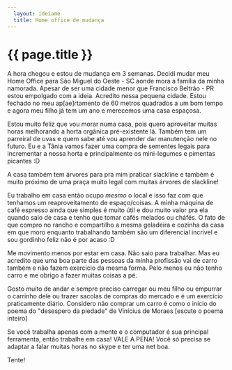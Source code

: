 ```yaml
---
  layout: ideiame
  title: Home office de mudança
---
```


# {{ page.title }}

A hora chegou e estou de mudança em 3 semanas. Decidi mudar meu Home Office para São Miguel do Oeste - SC aonde mora a família da minha namorada. Apesar de ser uma cidade menor que Francisco Beltrão - PR estou empolgado com a ideia. Acredito nessa pequena cidade. Estou fechado no meu ap[ae]rtamento de 60 metros quadrados a um bom tempo e agora meu filho já tem um ano e merecemos uma casa espaçosa.

Estou muito feliz que vou morar numa casa, pois quero aproveitar muitas horas melhorando a horta orgânica pré-existente lá. Também tem um parreiral de uvas e quem sabe até vou aprender dar manutenção nele no futuro. Eu e a Tânia vamos fazer uma compra de sementes legais para incrementar a nossa horta e principalmente os mini-legumes e pimentas picantes :D

A casa também tem árvores para pra mim praticar slackline e também é muito próximo de uma praça muito legal com muitas árvores de slackline!

Eu trabalho em casa então ocupo *mesmo* o local e isso faz com que tenhamos um reaproveitamento de espaço/coisas. A minha máquina de café espresso ainda que simples é muito útil e dou muito valor pra ela quando saio de casa e tenho que tomar cafés melados ou cháfés. O fato de que compro no rancho e compartilho a mesma geladeira e cozinha da casa em que moro enquanto trabalhando também são um diferencial incrível e sou gordinho feliz não é por acaso :D

Me movimento menos por estar em casa. Não saio para trabalhar. Mas eu acredito que uma boa parte das pessoas da minha profissão vai de carro também e não fazem exercício da mesma forma. Pelo menos eu não tenho carro e me obrigo a fazer muitas coisas a pé.

Gosto muito de andar e sempre preciso carregar ou meu filho ou empurrar o carrinho dele ou trazer sacolas de compras do mercado e é um exercício praticamente diário. Considero não comprar um carro é como o início do poema do "desespero da piedade" de Vinícius de Moraes [escute o poema inteiro]

Se você trabalha apenas com a mente e o computador é sua principal ferramenta, então trabalhe em casa! VALE A PENA! Você só precisa se adaptar a falar muitas horas no skype e ter uma net boa.

Tente!

[escute_o_poema_inteiro]:http://grooveshark.com/s/Desespero+Da+Piedade/39fXAI?src=5
